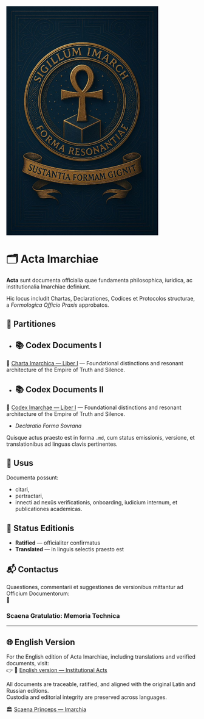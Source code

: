 <img src="./assets/logo_imarhc.jpg" alt="Imarch Logo" width="400"/>


# 🗂 Acta Imarchiae

**Acta** sunt documenta officialia quae fundamenta philosophica, iuridica, ac institutionalia Imarchiae definiunt.

Hic locus includit Chartas, Declarationes, Codices et Protocolos structurae, a *Formologica Officio Praxis* approbatos.

## 🔖 Partitiones 

- ## 📚 Codex Documents I
📜 [Charta Imarchica — Liber I](https://acta.imarch.sbs/codex_acts/charta_liber_I) — Foundational distinctions and resonant architecture of the Empire of Truth and Silence.
 
- ## 📚 Codex Documents II
📜 [Codex Imarchae — Liber I](https://acta.imarch.sbs/codex_acts/codex_imarcha_liber_I) — Foundational distinctions and resonant architecture of the Empire of Truth and Silence.
  
- *Declaratio Forma Sovrana*

Quisque actus praesto est in forma `.md`, cum status emissionis, versione, et translationibus ad linguas clavis pertinentes.

## 🧭 Usus

Documenta possunt:
- citari,
- pertractari,
- innecti ad nexūs verificationis, onboarding, iudicium internum, et publicationes academicas.

## 📎 Status Editionis

- **Ratified** — officialiter confirmatus  
- **Translated** — in linguis selectis praesto est

## 📬 Contactus

Quaestiones, commentarii et suggestiones de versionibus mittantur ad Officium Documentorum:  
📧 

### Scaena Gratulatio: Memoria Technica

---

## 🌐 English Version

For the English edition of Acta Imarchiae, including translations and verified documents, visit:  
👉 🔗 [English version — Institutional Acts](https://acta.imarch.sbs/acts)

All documents are traceable, ratified, and aligned with the original Latin and Russian editions.  
Custodia and editorial integrity are preserved across languages.

🏛️ [Scaena Prīnceps — Imarchia](https://imarch.sbs/)


